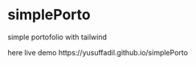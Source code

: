 # simplePorto
simple portofolio with tailwind
<p> here live demo https://yusuffadil.github.io/simplePorto </p>
